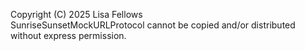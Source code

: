 Copyright (C) 2025 Lisa Fellows
<br>
SunriseSunsetMockURLProtocol cannot be copied and/or distributed without express permission.
